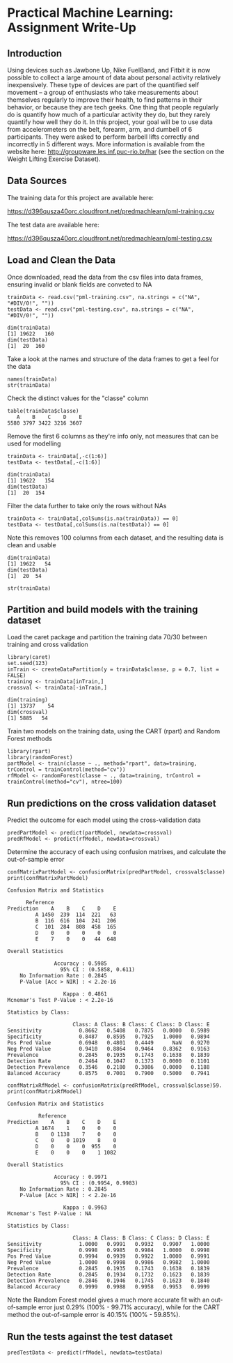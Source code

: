 # Practical Machine Learning: Assignment Write-Up

## Introduction

Using devices such as Jawbone Up, Nike FuelBand, and Fitbit it is now possible to collect a large amount of data about personal activity relatively inexpensively. These type of devices are part of the quantified self movement – a group of enthusiasts who take measurements about themselves regularly to improve their health, to find patterns in their behavior, or because they are tech geeks. One thing that people regularly do is quantify how much of a particular activity they do, but they rarely quantify how well they do it. In this project, your goal will be to use data from accelerometers on the belt, forearm, arm, and dumbell of 6 participants. They were asked to perform barbell lifts correctly and incorrectly in 5 different ways. More information is available from the website here: http://groupware.les.inf.puc-rio.br/har (see the section on the Weight Lifting Exercise Dataset).

## Data Sources

The training data for this project are available here:

https://d396qusza40orc.cloudfront.net/predmachlearn/pml-training.csv

The test data are available here:

https://d396qusza40orc.cloudfront.net/predmachlearn/pml-testing.csv

## Load and Clean the Data

Once downloaded, read the data from the csv files into data frames, ensuring invalid or blank fields are conveted to NA
<!-- -->
    trainData <- read.csv("pml-training.csv", na.strings = c("NA", "#DIV/0!", ""))
    testData <- read.csv("pml-testing.csv", na.strings = c("NA", "#DIV/0!", ""))

    dim(trainData)
    [1] 19622   160
    dim(testData)
    [1]  20  160

Take a look at the names and structure of the data frames to get a feel for the data
<!-- -->
    names(trainData)
    str(trainData)

Check the distinct values for the "classe" column
<!-- -->
    table(trainData$classe)
       A    B    C    D    E 
    5580 3797 3422 3216 3607

Remove the first 6 columns as they're info only, not measures that can be used for modelling
<!-- -->
    trainData <- trainData[,-c(1:6)]
    testData <- testData[,-c(1:6)]
    
    dim(trainData)
    [1] 19622   154
    dim(testData)
    [1]  20  154

Filter the data further to take only the rows without NAs
<!-- -->
    trainData <- trainData[,colSums(is.na(trainData)) == 0]
    testData <- testData[,colSums(is.na(testData)) == 0]

Note this removes 100 columns from each dataset, and the resulting data is clean and usable
<!-- -->
    dim(trainData)
    [1] 19622   54
    dim(testData)
    [1]  20  54
    
    str(trainData)

## Partition and build models with the training dataset

Load the caret package and partition the training data 70/30 between training and cross validation
<!-- -->
    library(caret)
    set.seed(123)
    inTrain <- createDataPartition(y = trainData$classe, p = 0.7, list = FALSE)
    training <- trainData[inTrain,]
    crossval <- trainData[-inTrain,]
    
    dim(training)
    [1] 13737    54
    dim(crossval)
    [1] 5885   54

Train two models on the training data, using the CART (rpart) and Random Forest methods
<!-- -->
    library(rpart)
    library(randomForest)
    partModel <- train(classe ~ ., method="rpart", data=training, trControl = trainControl(method="cv")) 
    rfModel <- randomForest(classe ~ ., data=training, trControl = trainControl(method="cv"), ntree=100)

## Run predictions on the cross validation dataset

Predict the outcome for each model using the cross-validation data
<!-- -->
    predPartModel <- predict(partModel, newdata=crossval)
    predRfModel <- predict(rfModel, newdata=crossval)

Determine the accuracy of each using confusion matrixes, and calculate the out-of-sample error
<!-- -->
    confMatrixPartModel <- confusionMatrix(predPartModel, crossval$classe)
    print(confMatrixPartModel)
    
<!-- -->
    Confusion Matrix and Statistics

          Reference
    Prediction    A    B    C    D    E
             A 1450  239  114  221   63
             B  116  616  104  241  206
             C  101  284  808  458  165
             D    0    0    0    0    0
             E    7    0    0   44  648

    Overall Statistics
                                         
                   Accuracy : 0.5985         
                     95% CI : (0.5858, 0.611)
        No Information Rate : 0.2845         
        P-Value [Acc > NIR] : < 2.2e-16      
                                         
                      Kappa : 0.4861         
    Mcnemar's Test P-Value : < 2.2e-16      

    Statistics by Class:

                         Class: A Class: B Class: C Class: D Class: E
    Sensitivity            0.8662   0.5408   0.7875   0.0000   0.5989
    Specificity            0.8487   0.8595   0.7925   1.0000   0.9894
    Pos Pred Value         0.6948   0.4801   0.4449      NaN   0.9270
    Neg Pred Value         0.9410   0.8864   0.9464   0.8362   0.9163
    Prevalence             0.2845   0.1935   0.1743   0.1638   0.1839
    Detection Rate         0.2464   0.1047   0.1373   0.0000   0.1101
    Detection Prevalence   0.3546   0.2180   0.3086   0.0000   0.1188
    Balanced Accuracy      0.8575   0.7001   0.7900   0.5000   0.7941

<!-- -->
    confMatrixRfModel <- confusionMatrix(predRfModel, crossval$classe)59.
    print(confMatrixRfModel)

<!-- -->
    Confusion Matrix and Statistics

              Reference
    Prediction    A    B    C    D    E
             A 1674    1    0    0    0
             B    0 1138    7    0    0
             C    0    0 1019    8    0
             D    0    0    0  955    0
             E    0    0    0    1 1082

    Overall Statistics
                                          
                   Accuracy : 0.9971          
                     95% CI : (0.9954, 0.9983)
        No Information Rate : 0.2845          
        P-Value [Acc > NIR] : < 2.2e-16       
                                          
                      Kappa : 0.9963          
    Mcnemar's Test P-Value : NA              

    Statistics by Class:

                         Class: A Class: B Class: C Class: D Class: E
    Sensitivity            1.0000   0.9991   0.9932   0.9907   1.0000
    Specificity            0.9998   0.9985   0.9984   1.0000   0.9998
    Pos Pred Value         0.9994   0.9939   0.9922   1.0000   0.9991
    Neg Pred Value         1.0000   0.9998   0.9986   0.9982   1.0000
    Prevalence             0.2845   0.1935   0.1743   0.1638   0.1839
    Detection Rate         0.2845   0.1934   0.1732   0.1623   0.1839
    Detection Prevalence   0.2846   0.1946   0.1745   0.1623   0.1840
    Balanced Accuracy      0.9999   0.9988   0.9958   0.9953   0.9999

Note the Random Forest model gives a much more accurate fit with an out-of-sample error just 0.29% (100% - 99.71% accuracy), while for the CART method the out-of-sample error is 40.15% (100% - 59.85%). 

## Run the tests against the test dataset
<!-- -->
    predTestData <- predict(rfModel, newdata=testData)






